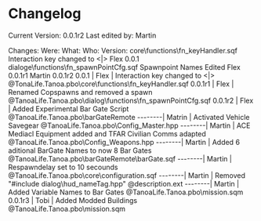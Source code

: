 # Changelog
Current Version: 0.0.1r2
Last edited by: Martin

Changes:
Were:                                         What:                                     Who:              Version:
core\functions\fn_keyHandler.sqf              Interaction key changed to <|>            Flex              0.0.1
dialoge\functions\fn_spawnPointCfg.sqf        Spawnpoint Names Edited                   Flex              0.0.1r1
                                                                                        Martin            0.0.1r2
0.0.1 | Flex | Interaction key changed to <|> @TonaLife.Tanoa.pbo\core\functions\fn_keyHandler.sqf
0.0.1r1 | Flex | Renamed Copspawns and removed a spawn @TanoaLife.Tanoa.pbo\dialog\functions\fn_spawnPointCfg.sqf
0.0.1r2 | Flex | Added Experimental Bar Gate Script @TanoaLife.Tanoa.pbo\barGateRemote
--------| Matrin | Activated Vehicle Savegear @TanoaLife.Tanoa.pbo\Config_Master.hpp
--------| Martin | ACE Mediacl Equipment added and TFAR Civilian Comms adapted @TanoaLife.Tanoa.pbo\Config_Weapons.hpp
--------| Martin | Added 6 aditional BarGate Names to now 8 Bar Gates @TanoaLife.Tanoa.pbo\barGateRemote\barGate.sqf
--------| Martin | Respawndelay set to 10 secounds @TanoaLife.Tanoa.pbo\core\configuration.sqf
--------| Martin | Removed "#include dialog\hud_nameTag.hpp" @description.ext
--------| Martin | Added Variable Names to Bar Gates @TanoaLife.Tanoa.pbo\mission.sqm
0.0.1r3 | Tobi | Added Modded Buildings @TanoaLife.Tanoa.pbo\mission.sqm
